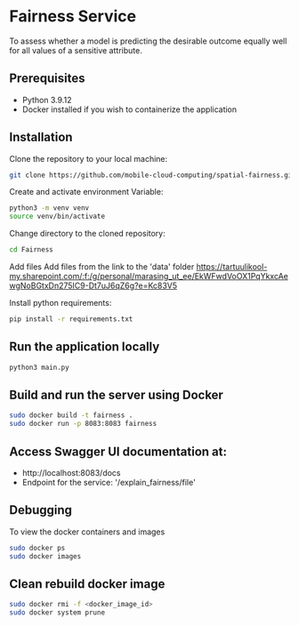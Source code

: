 # Fairness Service

To assess whether a model is predicting the desirable outcome equally well for all values of a sensitive attribute.

## Prerequisites

- Python 3.9.12
- Docker installed if you wish to containerize the application

## Installation

Clone the repository to your local machine:

```bash
git clone https://github.com/mobile-cloud-computing/spatial-fairness.git
```

Create and activate environment Variable:

```bash
python3 -m venv venv
source venv/bin/activate
```

Change directory to the cloned repository:

```bash
cd Fairness
```
Add files
Add files from the link to the 'data' folder https://tartuulikool-my.sharepoint.com/:f:/g/personal/marasing_ut_ee/EkWFwdVoOX1PqYkxcAewgNoBGtxDn275IC9-Dt7uJ6qZ6g?e=Kc83V5

Install python requirements:

```bash
pip install -r requirements.txt
```

## Run the application locally

```bash
python3 main.py
```

## Build and run the server using Docker

```bash
sudo docker build -t fairness .
sudo docker run -p 8083:8083 fairness
```
## Access Swagger UI documentation at:

- http://localhost:8083/docs
- Endpoint for the service: '/explain_fairness/file'

## Debugging

To view the docker containers and images

```bash
sudo docker ps
sudo docker images
```

## Clean rebuild docker image

```bash
sudo docker rmi -f <docker_image_id>
sudo docker system prune
```



